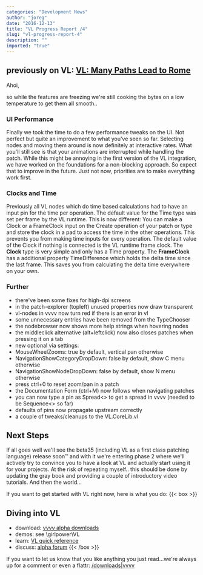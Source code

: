 ```yaml
---
categories: "Development News"
author: "joreg"
date: "2016-12-13"
title: "VL Progress Report /4"
slug: "vl-progress-report-4"
description: ""
imported: "true"
---
```



previously on VL: [VL: Many Paths Lead to Rome](/blog/2016/vl-many-paths-lead-to-rome)
---

Ahoi,

so while the features are freezing we're still cooking the bytes on a low temperature to get them all smooth..

### UI Performance
Finally we took the time to do a few performance tweaks on the UI. Not perfect but quite an improvement to what you've seen so far. Selecting nodes and moving them around is now definitely at interactive rates. What you'll still see is that your animations are interrupted while handling the patch. While this might be annoying in the first version of the VL integration, we have worked on the foundations for a non-blocking approach. So expect that to improve in the future. Just not now, priorities are to make everything work first.

### Clocks and Time
Previously all VL nodes which do time based calculations had to have an input pin for the time per operation. The default value for the Time type was set per frame by the VL runtime.
This is now different: You can make a Clock or a FrameClock input on the Create operation of your patch or type and store the clock in a pad to access the time in the other operations. This prevents you from making time inputs for every operation. The default value of the Clock if nothing is connected is the VL runtime frame clock.
The **Clock** type is very simple and only has a Time property.
The **FrameClock** has a additional property TimeDifference which holds the delta time since the last frame. This saves you from calculating the delta time everywhere on your own.

### Further
- there've been some fixes for high-dpi screens
- in the patch-explorer (topleft) unused properties now draw transparent
- vl-nodes in vvvv now turn red if there is an error in vl
- some unnecessary entries have been removed from the TypeChooser
- the nodebrowser now shows more help strings when hovering nodes
- the middleclick alternative (alt+leftclick) now also closes patches when pressing it on a tab
- new optional via settings:
 - MouseWheelZooms: true by default, vertical pan otherwise
 - NavigationShowCategoryDropDown: false by default, show C menu otherwise
 - NavigationShowNodeDropDown: false by default, show N menu otherwise
- press ctrl+0 to reset zoom/pan in a patch
- the Documentation Form (ctrl+M) now follows when navigating patches
- you can now type a pin as Spread<> to get a spread in vvvv (needed to be Sequence<> so far)
- defaults of pins now propagate upstream correctly
- a couple of tweaks/cleanups to the VL.CoreLib.vl

## Next Steps
If all goes well we'll see the beta35 (including VL as a first class patching language) release soon™ and with it we're entering phase 2 where we'll actively try to convince you to have a look at VL and actually start using it for your projects. At the risk of repeating myself.. this should be done by updating the gray book and providing a couple of introductory video tutorials. And then the world...

If you want to get started with VL right now, here is what you do:
{{< box >}}
## Diving into VL
* download: [vvvv alpha downloads](https://vvvv.org/downloads/previews) 
* demos: see \girlpower\VL
* learn: [VL quick reference](https://betadocs.vvvv.org/devvvveloping/dynamic-vl-plugin-reference.html)
* discuss: [alpha forum](https://discourse.vvvv.org){{< /box >}}

If you want to let us know that you like anything you just read...we're always up for a comment or even a flattr:
[/downloads|vvvv](flattr)